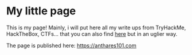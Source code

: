 # My little page

This is my page! Mainly, i will put here all my write ups from TryHackMe, HackTheBox, CTFs... that you can also find [here](https://github.com/anthares101/write-ups) but in an uglier way.

The page is published here: https://anthares101.com
